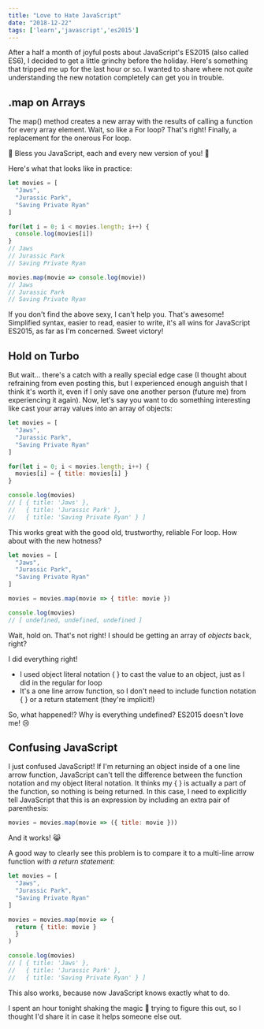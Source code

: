 ```yaml
---
title: "Love to Hate JavaScript"
date: "2018-12-22"
tags: ['learn','javascript','es2015']
---
```


After a half a month of joyful posts about JavaScript's ES2015 (also called ES6), I decided to get a little grinchy before the holiday.  Here's something that tripped me up for the last hour or so.  I wanted to share where not *quite* understanding the new notation completely can get you in trouble.

## .map on Arrays
The map() method creates a new array with the results of calling a function for every array element.  Wait, so like a For loop?  That's right!  Finally, a replacement for the onerous For loop. 

:pray: Bless you JavaScript, each and every new version of you!  :gift_heart:

Here's what that looks like in practice:
```javascript
let movies = [
  "Jaws",
  "Jurassic Park",
  "Saving Private Ryan"
]

for(let i = 0; i < movies.length; i++) {
  console.log(movies[i])
}
// Jaws
// Jurassic Park
// Saving Private Ryan

movies.map(movie => console.log(movie))
// Jaws
// Jurassic Park
// Saving Private Ryan
```
If you don't find the above sexy, I can't help you.  That's awesome!  Simplified syntax, easier to read, easier to write, it's all wins for JavaScript ES2015, as far as I'm concerned.  Sweet victory!

## Hold on Turbo
But wait... there's a catch with a really special edge case (I thought about refraining from even posting this, but I experienced enough anguish that I think it's worth it, even if I only save one another person (future me) from experiencing it again).  Now, let's say you want to do something interesting like cast your array values into an array of objects:
```javascript
let movies = [
  "Jaws",
  "Jurassic Park",
  "Saving Private Ryan"
]

for(let i = 0; i < movies.length; i++) {
  movies[i] = { title: movies[i] }
}

console.log(movies)
// [ { title: 'Jaws' },
//   { title: 'Jurassic Park' },
//   { title: 'Saving Private Ryan' } ]
```
This works great with the good old, trustworthy, reliable For loop.  How about with the new hotness?
```javascript
let movies = [
  "Jaws",
  "Jurassic Park",
  "Saving Private Ryan"
]

movies = movies.map(movie => { title: movie })

console.log(movies)
// [ undefined, undefined, undefined ]
```
Wait, hold on.  That's not right!  I should be getting an array of *objects* back, right?

I did everything right!
- I used object literal notation { } to cast the value to an object, just as I did in the regular for loop
- It's a one line arrow function, so I don't need to include function notation { } or a return statement (they're implicit!)

So, what happened!?  Why is everything undefined?  ES2015 doesn't love me! :cry:

## Confusing JavaScript
I just confused JavaScript!  If I'm returning an object inside of a one line arrow function, JavaScript can't tell the difference between the function notation and my object literal notation.  It thinks my { } is actually a part of the function, so nothing is being returned.  In this case, I need to explicitly tell JavaScript that this is an expression by including an extra pair of parenthesis:
```javascript
movies = movies.map(movie => ({ title: movie }))
```
And it works!  :joy_cat:

A good way to clearly see this problem is to compare it to a multi-line arrow function *with a return statement*:
```javascript
let movies = [
  "Jaws",
  "Jurassic Park",
  "Saving Private Ryan"
]

movies = movies.map(movie => {
  return { title: movie }
  }
)

console.log(movies)
// [ { title: 'Jaws' },
//   { title: 'Jurassic Park' },
//   { title: 'Saving Private Ryan' } ]
```
This also works, because now JavaScript knows exactly what to do.

I spent an hour tonight shaking the magic :8ball: trying to figure this out, so I thought I'd share it in case it helps someone else out.